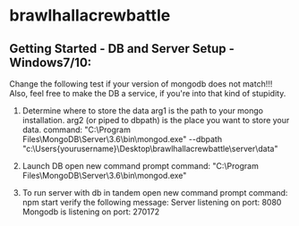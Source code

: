 # brawlhallacrewbattle

## Getting Started - DB and Server Setup - Windows7/10:

Change the following test if your version of mongodb does not match!!!
Also, feel free to make the DB a service, if you're into that kind of stupidity.

1. Determine where to store the data
arg1 is the path to your mongo installation. arg2 (or piped to dbpath) is the place you want to store your data.
command: "C:\Program Files\MongoDB\Server\3.6\bin\mongod.exe" --dbpath "c:\Users\{yourusername}\Desktop\brawlhallacrewbattle\server\data"

2. Launch DB
open new command prompt
command: "C:\Program Files\MongoDB\Server\3.6\bin\mongod.exe"

3. To run server with db in tandem
open new command prompt
command: npm start
verify the following message: Server listening on port: 8080 Mongodb is listening on port: 270172
